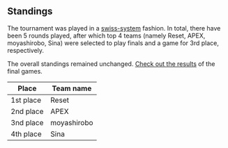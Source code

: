 ## Standings

The tournament was played in a [swiss-system](https://en.wikipedia.org/wiki/Swiss-system_tournament) fashion.
In total, there have been 5 rounds played, after which top 4 teams
(namely Reset, APEX, moyashirobo, Sina) were selected
to play finals and a game for 3rd place, respectively.

The overall standings remained unchanged. [Check out the results](world/finals.md)
of the final games.


| Place       | Team name   |
|-------------|-------------|
| 1st place   | Reset       |
| 2nd place   | APEX        |
| 3nd place   | moyashirobo |
| 4th place   | Sina        |

